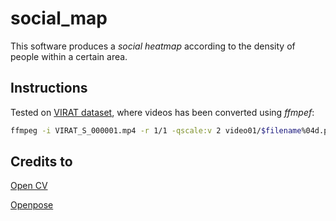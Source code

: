 # social_map

This software produces a _social heatmap_ according to the density of people within a certain area.

## Instructions
Tested on [VIRAT dataset](https://viratdata.org/), where videos has been converted using _ffmpef_:
```bash
ffmpeg -i VIRAT_S_000001.mp4 -r 1/1 -qscale:v 2 video01/$filename%04d.png
```  

## Credits to
[Open CV](https://opencv.org/)

[Openpose](https://github.com/CMU-Perceptual-Computing-Lab/openpose)